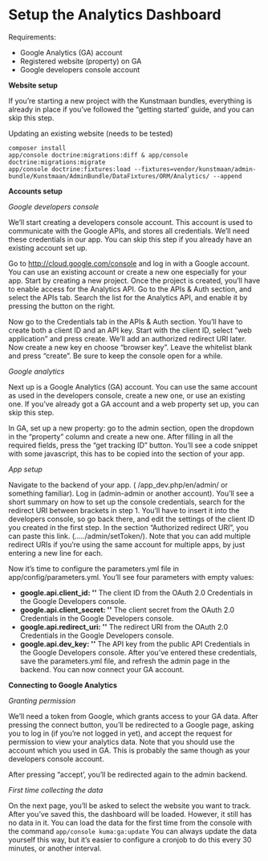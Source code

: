 # Setup the Analytics Dashboard
Requirements:
* Google Analytics (GA) account
* Registered website (property) on GA
* Google developers console account

**Website setup**

If you’re starting a new project with the Kunstmaan bundles, everything is already in place if you’ve followed the “getting started’ guide, and you can skip this step.

Updating an existing website
    (needs to be tested)

    composer install
    app/console doctrine:migrations:diff & app/console doctrine:migrations:migrate
    app/console doctrine:fixtures:load --fixtures=vendor/kunstmaan/admin-bundle/Kunstmaan/AdminBundle/DataFixtures/ORM/Analytics/ --append


**Accounts setup**

*Google developers console*

We’ll start creating a developers console account. This account is used to communicate with the Google APIs, and stores all credentials. We’ll need these credentials in our app. You can skip this step if you already have an existing account set up.

Go to http://cloud.google.com/console and log in with a Google account. You can use an existing account or create a new one especially for your app. Start by creating a new project. Once the project is created, you’ll have to enable access for the Analytics API. Go to the APIs & Auth section, and select the APIs tab. Search the list for the Analytics API, and enable it by pressing the button on the right.

Now go to the Credentials tab in the APIs & Auth section. You’ll have to create both a client ID and an API key. Start with the client ID, select “web application” and press create. We’ll add an authorized redirect URI later. Now create a new key en choose “browser key”. Leave the whitelist blank and press “create”. Be sure to keep the console open for a while.

*Google analytics*

Next up is a Google Analytics (GA) account. You can use the same account as used in the developers console, create a new one, or use an existing one. If you’ve already got a GA account and a web property set up, you can skip this step.

In GA, set up a new property: go to the admin section, open the dropdown in the “property” column and create a new one. After filling in all the required fields, press the “get tracking ID” button. You’ll see a code snippet with some javascript, this has to be copied into the section of your app.

*App setup*

Navigate to the backend of your app. ( /app_dev.php/en/admin/ or something familiar). Log in (admin-admin or another account). You’ll see a short summary on how to set up the console credentials, search for the redirect URI between brackets in step 1. You’ll have to insert it into the developers console, so go back there, and edit the settings of the client ID you created in the first step. In the section “Authorized redirect URI”, you can paste this link. (...../admin/setToken/). Note that you can add multiple redirect URIs if you’re using the same account for multiple apps, by just entering a new line for each.

Now it’s time to configure the parameters.yml file in app/config/parameters.yml. You’ll see four parameters with empty values:
* **google.api.client_id: ''** The client ID from the OAuth 2.0 Credentials in the Google Developers console.
* **google.api.client_secret: ''** The client secret from the OAuth 2.0 Credentials in the Google Developers console.
* **google.api.redirect_uri: ''** The redirect URI from the OAuth 2.0 Credentials in the Google Developers console.
* **google.api.dev_key: ''** The API key from the public API Credentials in the Google Developers console.
After you’ve entered these credentials, save the parameters.yml file, and refresh the admin page in the backend. You can now connect your GA account.

**Connecting to Google Analytics**

*Granting permission*

We’ll need a token from Google, which grants access to your GA data. After pressing the connect button, you’ll be redirected to a Google page, asking you to log in (if you’re not logged in yet), and accept the request for permission to view your analytics data. Note that you should use the account which you used in GA. This is probably the same though as your developers console account.

After pressing “accept’, you’ll be redirected again to the admin backend.

*First time collecting the data*

On the next page, you’ll be asked to select the website you want to track. After you’ve saved this, the dashboard will be loaded. However, it still has no data in it. You can load the data for the first time from the console with the command
    `app/console kuma:ga:update`
You can always update the data yourself this way, but it’s easier to configure a cronjob to do this every 30 minutes, or another interval.
